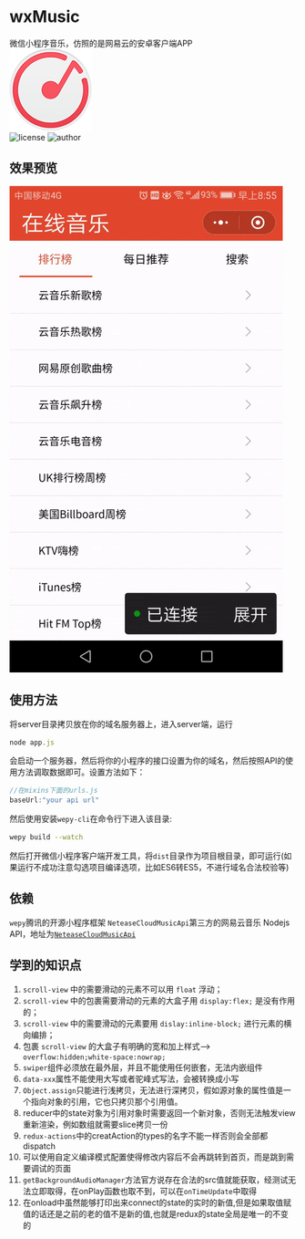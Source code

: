 # wxMusic
微信小程序音乐，仿照的是网易云的安卓客户端APP  
![icon](./icon.png)  
![license](	https://img.shields.io/github/license/mashape/apistatus.svg)     ![author](https://img.shields.io/badge/author-huxinmin-brightgreen.svg)

## 效果预览
![预览](./preview.gif)

## 使用方法
将server目录拷贝放在你的域名服务器上，进入server端，运行
```js
node app.js
```
会启动一个服务器，然后将你的小程序的接口设置为你的域名，然后按照API的使用方法调取数据即可。设置方法如下：
```js
//在mixins下面的urls.js
baseUrl:"your api url"
```
然后使用安装`wepy-cli`在命令行下进入该目录:
```sh
wepy build --watch
```
然后打开微信小程序客户端开发工具，将`dist`目录作为项目根目录，即可运行(如果运行不成功注意勾选项目编译选项，比如ES6转ES5，不进行域名合法校验等)

## 依赖
`wepy`腾讯的开源小程序框架
`NeteaseCloudMusicApi`第三方的网易云音乐 Nodejs API，地址为[`NeteaseCloudMusicApi`](https://github.com/Binaryify/NeteaseCloudMusicApi)

## 学到的知识点
1. `scroll-view` 中的需要滑动的元素不可以用 `float` 浮动；
2. `scroll-view` 中的包裹需要滑动的元素的大盒子用 `display:flex;` 是没有作用的；
3. `scroll-view` 中的需要滑动的元素要用 `dislay:inline-block;` 进行元素的横向编排；
4. 包裹 `scroll-view` 的大盒子有明确的宽和加上样式-->  `overflow:hidden;white-space:nowrap;`
5. `swiper`组件必须放在最外层，并且不能使用任何嵌套，无法内嵌组件
6. `data-xxx`属性不能使用大写或者驼峰式写法，会被转换成小写
7. `Object.assign`只能进行浅拷贝，无法进行深拷贝，假如源对象的属性值是一个指向对象的引用，它也只拷贝那个引用值。
8. reducer中的state对象为引用对象时需要返回一个新对象，否则无法触发view重新渲染，例如数组就需要slice拷贝一份
9. `redux-actions`中的creatAction的types的名字不能一样否则会全部都dispatch
10. 可以使用自定义编译模式配置使得修改内容后不会再跳转到首页，而是跳到需要调试的页面
11. `getBackgroundAudioManager`方法官方说存在合法的src值就能获取，经测试无法立即取得，在onPlay函数也取不到，可以在`onTimeUpdate`中取得
12. 在onload中虽然能够打印出来connect的state的实时的新值,但是如果取值赋值的话还是之前的老的值不是新的值,也就是redux的state全局是唯一的不变的